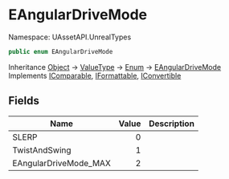 # EAngularDriveMode

Namespace: UAssetAPI.UnrealTypes

```csharp
public enum EAngularDriveMode
```

Inheritance [Object](https://docs.microsoft.com/en-us/dotnet/api/system.object) → [ValueType](https://docs.microsoft.com/en-us/dotnet/api/system.valuetype) → [Enum](https://docs.microsoft.com/en-us/dotnet/api/system.enum) → [EAngularDriveMode](./uassetapi.unrealtypes.eangulardrivemode.md)<br>
Implements [IComparable](https://docs.microsoft.com/en-us/dotnet/api/system.icomparable), [IFormattable](https://docs.microsoft.com/en-us/dotnet/api/system.iformattable), [IConvertible](https://docs.microsoft.com/en-us/dotnet/api/system.iconvertible)

## Fields

| Name | Value | Description |
| --- | --: | --- |
| SLERP | 0 |  |
| TwistAndSwing | 1 |  |
| EAngularDriveMode_MAX | 2 |  |
